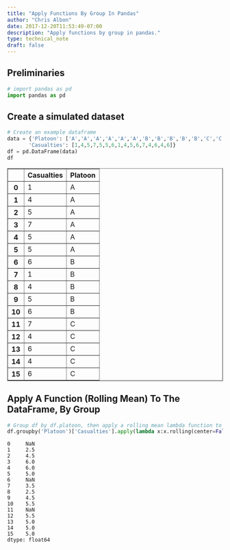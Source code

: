 ```yaml
---
title: "Apply Functions By Group In Pandas"
author: "Chris Albon"
date: 2017-12-20T11:53:49-07:00
description: "Apply functions by group in pandas."
type: technical_note
draft: false
---
```

## Preliminaries


```python
# import pandas as pd
import pandas as pd
```

## Create a simulated dataset


```python
# Create an example dataframe
data = {'Platoon': ['A','A','A','A','A','A','B','B','B','B','B','C','C','C','C','C'],
       'Casualties': [1,4,5,7,5,5,6,1,4,5,6,7,4,6,4,6]}
df = pd.DataFrame(data)
df
```




<div>
<table border="1" class="dataframe">
  <thead>
    <tr style="text-align: right;">
      <th></th>
      <th>Casualties</th>
      <th>Platoon</th>
    </tr>
  </thead>
  <tbody>
    <tr>
      <th>0</th>
      <td>1</td>
      <td>A</td>
    </tr>
    <tr>
      <th>1</th>
      <td>4</td>
      <td>A</td>
    </tr>
    <tr>
      <th>2</th>
      <td>5</td>
      <td>A</td>
    </tr>
    <tr>
      <th>3</th>
      <td>7</td>
      <td>A</td>
    </tr>
    <tr>
      <th>4</th>
      <td>5</td>
      <td>A</td>
    </tr>
    <tr>
      <th>5</th>
      <td>5</td>
      <td>A</td>
    </tr>
    <tr>
      <th>6</th>
      <td>6</td>
      <td>B</td>
    </tr>
    <tr>
      <th>7</th>
      <td>1</td>
      <td>B</td>
    </tr>
    <tr>
      <th>8</th>
      <td>4</td>
      <td>B</td>
    </tr>
    <tr>
      <th>9</th>
      <td>5</td>
      <td>B</td>
    </tr>
    <tr>
      <th>10</th>
      <td>6</td>
      <td>B</td>
    </tr>
    <tr>
      <th>11</th>
      <td>7</td>
      <td>C</td>
    </tr>
    <tr>
      <th>12</th>
      <td>4</td>
      <td>C</td>
    </tr>
    <tr>
      <th>13</th>
      <td>6</td>
      <td>C</td>
    </tr>
    <tr>
      <th>14</th>
      <td>4</td>
      <td>C</td>
    </tr>
    <tr>
      <th>15</th>
      <td>6</td>
      <td>C</td>
    </tr>
  </tbody>
</table>
</div>



## Apply A Function (Rolling Mean) To The DataFrame, By Group


```python
# Group df by df.platoon, then apply a rolling mean lambda function to df.casualties
df.groupby('Platoon')['Casualties'].apply(lambda x:x.rolling(center=False,window=2).mean())
```




    0     NaN
    1     2.5
    2     4.5
    3     6.0
    4     6.0
    5     5.0
    6     NaN
    7     3.5
    8     2.5
    9     4.5
    10    5.5
    11    NaN
    12    5.5
    13    5.0
    14    5.0
    15    5.0
    dtype: float64


